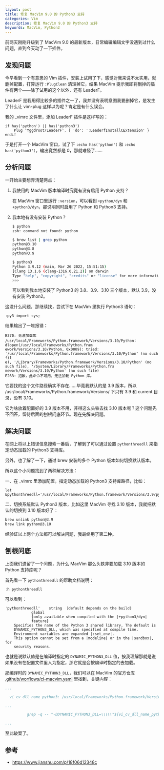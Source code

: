 ```yaml
---
layout: post
title: 修复 MacVim 9.0 的 Python3 支持
categories: Vim
description: 修复 MacVim 9.0 的 Python3 支持
keywords: MacVim, Python3
---
```


前两天刚刚升级到了 MacVim 9.0 的最新版本，日常编辑编辑文字没遇到过什么问题，直到今天动了一下插件。

## 发现问题

今早看到一个有意思的 Vim 插件，安装上试用了下，感觉对我来说不太实用，就删掉配置，打算运行 `:PlugClean` 清理掉它，结果 MacVim 提示我即将删掉的插件有两个——除了试用的这个以外，还有 LeaderF。

LeaderF 是我用得比较多的插件之一了，我并没有表明意图我要删掉它，是发生了什么让 vim-plug 这样以为呢？肯定是有什么误会。

我的 _vimrc 文件里，添加 LeaderF 插件是这样写的：

```vim
if has('python') || has('python3')
    Plug 'Yggdroot/LeaderF', { 'do': ':LeaderfInstallCExtension' }
endif
```

于是打开一个 MacVim 窗口，试了下 `:echo has('python')` 和 `:echo has('python3')`，输出竟然都是 0，那就难怪了……

## 分析问题

一开始主要想弄清楚两点：

1. 我使用的 MacVim 版本编译时究竟有没有启用 Python 支持？

    在 MacVim 窗口里运行 `:version`，可以看到 `+python/dyn` 和 `+python3/dyn`，那说明同时启用了 Python 和 Python3 支持。

2. 我本地有没有安装 Python？

    ```sh
    $ python
    zsh: command not found: python

    $ brew list | grep python
    python@3.10
    python@3.8
    python@3.9

    $ python3
    Python 3.9.12 (main, Mar 26 2022, 15:51:15)
    [Clang 13.1.6 (clang-1316.0.21.2)] on darwin
    Type "help", "copyright", "credits" or "license" for more information.
    >>>
    ```

    可以看到我本地安装了 Python3 的 3.8、3.9、3.10 三个版本，默认 3.9，没有安装 Python2。

这没什么问题，那继续找，尝试下在 MacVim 里执行 Python3 语句：

```
:py3 import sys;
```

结果输出了一堆报错：

```
E370: 无法加载库 /usr/local/Frameworks/Python.framework/Versions/3.10/Python：dlopen(/usr/local/Frameworks/Python.fram
ework/Versions/3.10/Python, 0x0009): tried: '/usr/local/Frameworks/Python.framework/Versions/3.10/Python' (no such fil
e), '/Library/Frameworks/Python.framework/Versions/3.10/Python' (no such file), '/System/Library/Frameworks/Python.fra
mework/Versions/3.10/Python' (no such file)
E263: 抱歉，此命令不可用，无法加载 Python 库。
```

它要找的这个文件路径确实不存在……毕竟我默认的是 3.9 版本，所以  /usr/local/Frameworks/Python.framework/Versions/ 下只有 3.9 和 current 目录，没有 3.10。

它为啥放着配置好的 3.9 版本不用，非得这么头铁去找 3.10 版本呢？这个问题先不回答，留待后面的刨根问底环节。现在先解决问题。

## 解决问题

在网上将以上错误信息搜索一番后，了解到了可以通过设置 `pythonthreedll` 来指定动态加载的 Python3 支持库。

另外，也了解了一下，通过 brew 安装的多个 Python 版本如何切换默认版本。

所以这个小问题找到了两种解决方法：

一、在 _vimrc 里添加配置，指定动态加载的 Python3 支持库路径，比如：

```vim
let &pythonthreedll='/usr/local/Frameworks/Python.framework/Versions/3.9/python'
```

二、切换系统默认 Python3 版本，比如这里 MacVim 寻找 3.10 版本，我就把默认的切换到 3.10 版本好了：

```sh
brew unlink python@3.9
brew link python@3.10
```

经验证以上两个方法都可以解决问题，我最终用了第二种。

## 刨根问底

上面我们遗留了一个问题，为什么 MacVim 那么头铁非要加载 3.10 版本的 Python 支持库呢？

首先看一下 `pythonthreedll` 的帮助文档说明：

```
:h pythonthreedll
```

可以看到：

```
'pythonthreedll'	string	(default depends on the build)
			global
			{only available when compiled with the |+python3/dyn|
			feature}
	Specifies the name of the Python 3 shared library. The default is
	DYNAMIC_PYTHON3_DLL, which was specified at compile time.
	Environment variables are expanded |:set_env|.
	This option cannot be set from a |modeline| or in the |sandbox|, for
	security reasons.
```

也就是说默认值是在编译时指定的 `DYNAMIC_PYTHON3_DLL` 值，按我理解那就是说如果没有在配置文件里人为指定，那它就是会按编译时指定的去加载。

那编译时的 `DYNAMIC_PYTHON3_DLL`，我们可以在 MacVim 的官方仓库 [.github/worflows/ci-macvim.yaml](https://github.com/macvim-dev/macvim/blob/master/.github/workflows/ci-macvim.yaml) 里找到，关键内容：

```yaml
...

  vi_cv_dll_name_python3: /usr/local/Frameworks/Python.framework/Versions/3.10/Python # Make sure to keep src/MacVim/vimrc synced with the Python version here for the Python DLL detection logic.

...

          grep -q -- "-DDYNAMIC_PYTHON3_DLL=\\\\\"${vi_cv_dll_name_python3}\\\\\"" src/auto/config.mk

...
```

至此破案了。

## 参考

- <https://www.jianshu.com/p/18f06d12348c>
